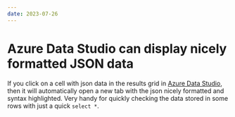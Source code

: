 ```yaml
---
date: 2023-07-26
---
```


# Azure Data Studio can display nicely formatted JSON data

If you click on a cell with json data in the results grid in [Azure Data Studio](https://learn.microsoft.com/en-us/sql/azure-data-studio/what-is-azure-data-studio?view=sql-server-ver16), then it will automatically open a new tab with the json nicely formatted and syntax highlighted.
Very handy for quickly checking the data stored in some rows with just a quick `select *`.
